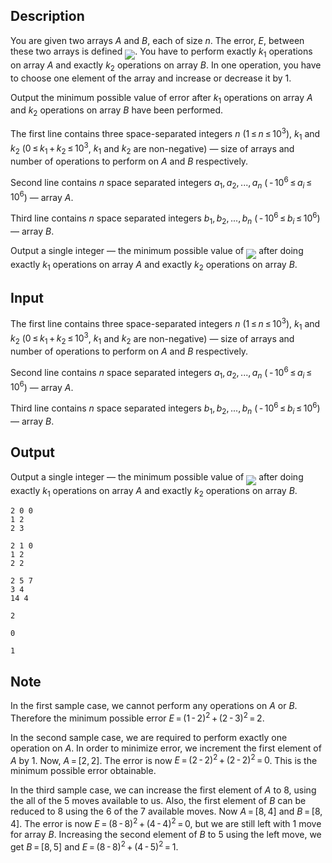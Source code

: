 ## Description

<div><p>You are given two arrays <span class="tex-span"><i>A</i></span> and <span class="tex-span"><i>B</i></span>, each of size <span class="tex-span"><i>n</i></span>. The error, <span class="tex-span"><i>E</i></span>, between these two arrays is defined <img align="middle" class="tex-formula" src="file://hVlng4Hq.png" style="max-width: 100.0%;max-height: 100.0%;">. You have to perform <span class="tex-font-style-bf">exactly</span> <span class="tex-span"><i>k</i><sub class="lower-index">1</sub></span> operations on array <span class="tex-span"><i>A</i></span> and <span class="tex-font-style-bf">exactly</span> <span class="tex-span"><i>k</i><sub class="lower-index">2</sub></span> operations on array <span class="tex-span"><i>B</i></span>. In one operation, you have to choose one element of the array and increase or decrease it by <span class="tex-span">1</span>.</p><p>Output the minimum possible value of error after <span class="tex-span"><i>k</i><sub class="lower-index">1</sub></span> operations on array <span class="tex-span"><i>A</i></span> and <span class="tex-span"><i>k</i><sub class="lower-index">2</sub></span> operations on array <span class="tex-span"><i>B</i></span> have been performed.</p></div><div class="input-specification"><p>The first line contains three space-separated integers <span class="tex-span"><i>n</i></span> (<span class="tex-span">1 ≤ <i>n</i> ≤ 10<sup class="upper-index">3</sup></span>), <span class="tex-span"><i>k</i><sub class="lower-index">1</sub></span> and <span class="tex-span"><i>k</i><sub class="lower-index">2</sub></span> (<span class="tex-span">0 ≤ <i>k</i><sub class="lower-index">1</sub> + <i>k</i><sub class="lower-index">2</sub> ≤ 10<sup class="upper-index">3</sup></span>, <span class="tex-span"><i>k</i><sub class="lower-index">1</sub></span> and <span class="tex-span"><i>k</i><sub class="lower-index">2</sub></span> are non-negative) — size of arrays and number of operations to perform on <span class="tex-span"><i>A</i></span> and <span class="tex-span"><i>B</i></span> respectively.</p><p>Second line contains <span class="tex-span"><i>n</i></span> space separated integers <span class="tex-span"><i>a</i><sub class="lower-index">1</sub>, <i>a</i><sub class="lower-index">2</sub>, ..., <i>a</i><sub class="lower-index"><i>n</i></sub></span> (<span class="tex-span"> - 10<sup class="upper-index">6</sup> ≤ <i>a</i><sub class="lower-index"><i>i</i></sub> ≤ 10<sup class="upper-index">6</sup></span>) — array <span class="tex-span"><i>A</i></span>.</p><p>Third line contains <span class="tex-span"><i>n</i></span> space separated integers <span class="tex-span"><i>b</i><sub class="lower-index">1</sub>, <i>b</i><sub class="lower-index">2</sub>, ..., <i>b</i><sub class="lower-index"><i>n</i></sub></span> (<span class="tex-span"> - 10<sup class="upper-index">6</sup> ≤ <i>b</i><sub class="lower-index"><i>i</i></sub> ≤ 10<sup class="upper-index">6</sup></span>)— array <span class="tex-span"><i>B</i></span>.</p></div><div class="output-specification"><p>Output a single integer — the minimum possible value of <img align="middle" class="tex-formula" src="file://YwROIEik.png" style="max-width: 100.0%;max-height: 100.0%;"> after doing exactly <span class="tex-span"><i>k</i><sub class="lower-index">1</sub></span> operations on array <span class="tex-span"><i>A</i></span> and exactly <span class="tex-span"><i>k</i><sub class="lower-index">2</sub></span> operations on array <span class="tex-span"><i>B</i></span>.</p></div>

## Input

<p>The first line contains three space-separated integers <span class="tex-span"><i>n</i></span> (<span class="tex-span">1 ≤ <i>n</i> ≤ 10<sup class="upper-index">3</sup></span>), <span class="tex-span"><i>k</i><sub class="lower-index">1</sub></span> and <span class="tex-span"><i>k</i><sub class="lower-index">2</sub></span> (<span class="tex-span">0 ≤ <i>k</i><sub class="lower-index">1</sub> + <i>k</i><sub class="lower-index">2</sub> ≤ 10<sup class="upper-index">3</sup></span>, <span class="tex-span"><i>k</i><sub class="lower-index">1</sub></span> and <span class="tex-span"><i>k</i><sub class="lower-index">2</sub></span> are non-negative) — size of arrays and number of operations to perform on <span class="tex-span"><i>A</i></span> and <span class="tex-span"><i>B</i></span> respectively.</p><p>Second line contains <span class="tex-span"><i>n</i></span> space separated integers <span class="tex-span"><i>a</i><sub class="lower-index">1</sub>, <i>a</i><sub class="lower-index">2</sub>, ..., <i>a</i><sub class="lower-index"><i>n</i></sub></span> (<span class="tex-span"> - 10<sup class="upper-index">6</sup> ≤ <i>a</i><sub class="lower-index"><i>i</i></sub> ≤ 10<sup class="upper-index">6</sup></span>) — array <span class="tex-span"><i>A</i></span>.</p><p>Third line contains <span class="tex-span"><i>n</i></span> space separated integers <span class="tex-span"><i>b</i><sub class="lower-index">1</sub>, <i>b</i><sub class="lower-index">2</sub>, ..., <i>b</i><sub class="lower-index"><i>n</i></sub></span> (<span class="tex-span"> - 10<sup class="upper-index">6</sup> ≤ <i>b</i><sub class="lower-index"><i>i</i></sub> ≤ 10<sup class="upper-index">6</sup></span>)— array <span class="tex-span"><i>B</i></span>.</p>

## Output

<p>Output a single integer — the minimum possible value of <img align="middle" class="tex-formula" src="file://YwROIEik.png" style="max-width: 100.0%;max-height: 100.0%;"> after doing exactly <span class="tex-span"><i>k</i><sub class="lower-index">1</sub></span> operations on array <span class="tex-span"><i>A</i></span> and exactly <span class="tex-span"><i>k</i><sub class="lower-index">2</sub></span> operations on array <span class="tex-span"><i>B</i></span>.</p>





```input1
2 0 0
1 2
2 3

```




```input2
2 1 0
1 2
2 2

```




```input3
2 5 7
3 4
14 4

```




```output1
2
```




```output2
0
```




```output3
1
```



## Note

<p>In the first sample case, we cannot perform any operations on <span class="tex-span"><i>A</i></span> or <span class="tex-span"><i>B</i></span>. Therefore the minimum possible error <span class="tex-span"><i>E</i> = (1 - 2)<sup class="upper-index">2</sup> + (2 - 3)<sup class="upper-index">2</sup> = 2</span>. </p><p>In the second sample case, we are required to perform exactly one operation on <span class="tex-span"><i>A</i></span>. In order to minimize error, we increment the first element of <span class="tex-span"><i>A</i></span> by <span class="tex-span">1</span>. Now, <span class="tex-span"><i>A</i> = [2, 2]</span>. The error is now <span class="tex-span"><i>E</i> = (2 - 2)<sup class="upper-index">2</sup> + (2 - 2)<sup class="upper-index">2</sup> = 0</span>. This is the minimum possible error obtainable.</p><p>In the third sample case, we can increase the first element of <span class="tex-span"><i>A</i></span> to <span class="tex-span">8</span>, using the all of the <span class="tex-span">5</span> moves available to us. Also, the first element of <span class="tex-span"><i>B</i></span> can be reduced to <span class="tex-span">8</span> using the <span class="tex-span">6</span> of the <span class="tex-span">7</span> available moves. Now <span class="tex-span"><i>A</i> = [8, 4]</span> and <span class="tex-span"><i>B</i> = [8, 4]</span>. The error is now <span class="tex-span"><i>E</i> = (8 - 8)<sup class="upper-index">2</sup> + (4 - 4)<sup class="upper-index">2</sup> = 0</span>, but we are still left with <span class="tex-span">1</span> move for array <span class="tex-span"><i>B</i></span>. Increasing the second element of <span class="tex-span"><i>B</i></span> to <span class="tex-span">5</span> using the left move, we get <span class="tex-span"><i>B</i> = [8, 5]</span> and <span class="tex-span"><i>E</i> = (8 - 8)<sup class="upper-index">2</sup> + (4 - 5)<sup class="upper-index">2</sup> = 1</span>.</p>
